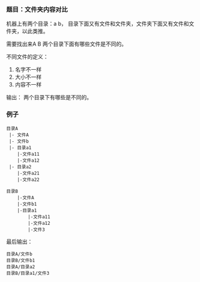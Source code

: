 ### 题目：文件夹内容对比

机器上有两个目录：a b， 目录下面又有文件和文件夹，文件夹下面又有文件和文件夹，以此类推。

需要找出来A B 两个目录下面有哪些文件是不同的。

不同文件的定义：
1. 名字不一样
2. 大小不一样
3. 内容不一样

输出： 两个目录下有哪些是不同的。

### 例子

```
目录A
 |- 文件A
 |- 文件b
 |- 目录a1
    |-文件a11
    |-文件a12
 |- 目录a2
    |-文件a21
    |-文件a22
```
```
目录B
    |-文件A
    |-文件b1
    |-目录a1
        |-文件a11
        |-文件a12
        |-文件3
```

最后输出：
```
目录A/文件b
目录B/文件b1
目录A/目录a2
目录B/目录a1/文件3
```

